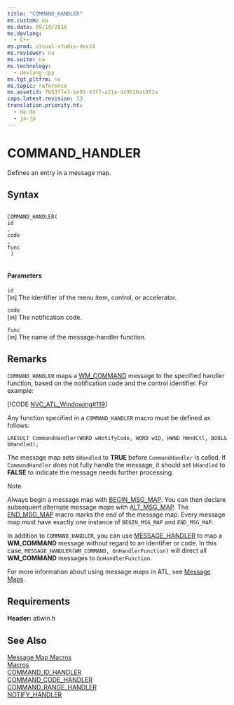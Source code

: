 ```yaml
---
title: "COMMAND_HANDLER"
ms.custom: na
ms.date: 09/19/2016
ms.devlang: 
  - C++
ms.prod: visual-studio-dev14
ms.reviewer: na
ms.suite: na
ms.technology: 
  - devlang-cpp
ms.tgt_pltfrm: na
ms.topic: reference
ms.assetid: 7b53ffe3-be95-43f7-a21a-dc9516a19f2a
caps.latest.revision: 13
translation.priority.ht: 
  - de-de
  - ja-jp
---
```

# COMMAND_HANDLER
Defines an entry in a message map.  
  
## Syntax  
  
```  
  
COMMAND_HANDLER(   
id  
,   
code  
,   
func  
 )  
  
```  
  
#### Parameters  
 `id`  
 [in] The identifier of the menu item, control, or accelerator.  
  
 `code`  
 [in] The notification code.  
  
 `func`  
 [in] The name of the message-handler function.  
  
## Remarks  
 `COMMAND_HANDLER` maps a [WM_COMMAND](http://msdn.microsoft.com/library/windows/desktop/ms647591) message to the specified handler function, based on the notification code and the control identifier. For example:  
  
 [!CODE [NVC_ATL_Windowing#119](../CodeSnippet/VS_Snippets_Cpp/NVC_ATL_Windowing#119)]  
  
 Any function specified in a `COMMAND_HANDLER` macro must be defined as follows:  
  
 `LRESULT CommandHandler(WORD wNotifyCode, WORD wID, HWND hWndCtl, BOOL& bHandled);`  
  
 The message map sets `bHandled` to **TRUE** before `CommandHandler` is called. If `CommandHandler` does not fully handle the message, it should set `bHandled` to **FALSE** to indicate the message needs further processing.  
  
> [!NOTE]
>  Always begin a message map with [BEGIN_MSG_MAP](../vs140/BEGIN_MSG_MAP.md). You can then declare subsequent alternate message maps with [ALT_MSG_MAP](../vs140/ALT_MSG_MAP.md). The [END_MSG_MAP](../vs140/END_MSG_MAP.md) macro marks the end of the message map. Every message map must have exactly one instance of `BEGIN_MSG_MAP` and `END_MSG_MAP`.  
  
 In addition to `COMMAND_HANDLER`, you can use [MESSAGE_HANDLER](../vs140/MESSAGE_HANDLER.md) to map a **WM_COMMAND** message without regard to an identifier or code. In this case, `MESSAGE_HANDLER(WM_COMMAND, OnHandlerFunction)` will direct all **WM_COMMAND** messages to `OnHandlerFunction`.  
  
 For more information about using message maps in ATL, see [Message Maps](../vs140/Message-Maps--ATL-.md).  
  
## Requirements  
 **Header:** atlwin.h  
  
## See Also  
 [Message Map Macros](../vs140/Message-Map-Macros--ATL-.md)   
 [Macros](../vs140/ATL-Macros.md)   
 [COMMAND_ID_HANDLER](../vs140/COMMAND_ID_HANDLER.md)   
 [COMMAND_CODE_HANDLER](../vs140/COMMAND_CODE_HANDLER.md)   
 [COMMAND_RANGE_HANDLER](../vs140/COMMAND_RANGE_HANDLER.md)   
 [NOTIFY_HANDLER](../vs140/NOTIFY_HANDLER.md)